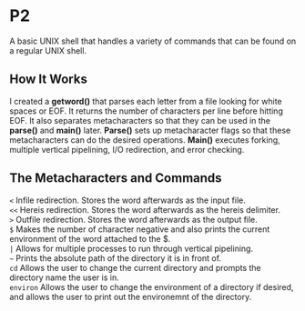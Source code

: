 # P2
A basic UNIX shell that handles a variety of commands that can be found on a regular UNIX shell.
## How It Works
I created a **getword()** that parses each letter from a file looking for white spaces or EOF. It returns the number of characters per line before hitting EOF. It also separates metacharacters so that they can be used in the **parse()** and **main()** later. **Parse()** sets up metacharacter flags so that these metacharacters can do the desired operations. **Main()** executes forking, multiple vertical pipelining, I/O redirection, and error checking.
## The Metacharacters and Commands
`<` Infile redirection. Stores the word afterwards as the input file.<br />
`<<` Hereis redirection. Stores the word afterwards as the hereis delimiter.<br />
`>` Outfile redirection. Stores the word afterwards as the output file.<br />
`$` Makes the number of character negative and also prints the current environment of the word attached to the $.<br />
`|` Allows for multiple processes to run through vertical pipelining.<br />
`~` Prints the absolute path of the directory it is in front of.<br />
`cd` Allows the user to change the current directory and prompts the directory name the user is in.<br />
`environ` Allows the user to change the environment of a directory if desired, and allows the user to print out the environemnt of the directory.<br />

